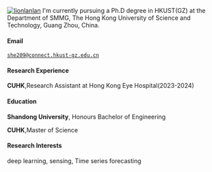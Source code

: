 
[![lionlanlan](https://img.shields.io/badge/lionlanlan-github-blue?logo=github)](https://github.com/lionlanlan)
I'm currently pursuing a Ph.D degree in HKUST(GZ) at the Department of SMMG, The Hong Kong University of Science and Technology, Guang Zhou, China.
#### Email  
<code>she209@connect.hkust-gz.edu.cn</code>  

#### Research Experience
**CUHK**,Research Assistant at Hong Kong Eye Hospital(2023-2024)

#### Education  
**Shandong University**, Honours Bachelor of Engineering  
 
**CUHK**,Master of Science 

#### Research Interests  
deep learning, sensing, Time series forecasting